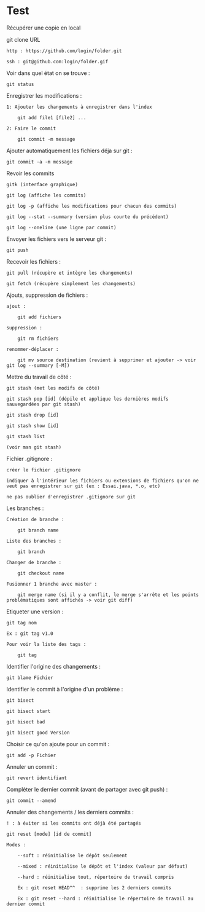# Test
Récupérer une copie en local

  git clone URL

    http : https://github.com/login/folder.git

    ssh : git@github.com:login/folder.gif


Voir dans quel état on se trouve :

	git status

Enregistrer les modifications :

	1: Ajouter les changements à enregistrer dans l'index

		git add file1 [file2] ...

	2: Faire le commit

		git commit -m message



Ajouter automatiquement les fichiers déja sur git :

	git commit -a -m message


Revoir les commits

	gitk (interface graphique)

	git log (affiche les commits)

	git log -p (affiche les modifications pour chacun des commits)

	git log --stat --summary (version plus courte du précédent)

	git log --oneline (une ligne par commit)


Envoyer les fichiers vers le serveur git :

	git push

Recevoir les fichiers :

	git pull (récupère et intègre les changements)

	git fetch (récupère simplement les changements)

Ajouts, suppression de fichiers :

	ajout : 

		git add fichiers
	
	suppression :

		git rm fichiers

	renommer-déplacer :
	
		git mv source destination (revient à supprimer et ajouter -> voir git log --summary [-M])

Mettre du travail de côté :

	git stash (met les modifs de côté)

	git stash pop [id] (dépile et applique les dernières modifs sauvegardées par git stash)

	git stash drop [id]

	git stash show [id]

	git stash list

	(voir man git stash)

Fichier .gitignore :

	créer le fichier .gitignore

	indiquer à l'intérieur les fichiers ou extensions de fichiers qu'on ne veut pas enregistrer sur git (ex : Essai.java, *.o, etc)

	ne pas oublier d'enregistrer .gitignore sur git

Les branches :

	Création de branche :

		git branch name

	Liste des branches :

		git branch

	Changer de branche :
		
		git checkout name

	Fusionner 1 branche avec master :
		
		git merge name (si il y a conflit, le merge s'arrête et les points problématiques sont affichés -> voir git diff)

Etiqueter une version :

	git tag nom
	
	Ex : git tag v1.0

	Pour voir la liste des tags :
		
		git tag

Identifier l'origine des changements :

	git blame Fichier

Identifier le commit à l'origine d'un problème :

	git bisect
	
	git bisect start

	git bisect bad

	git bisect good Version

Choisir ce qu'on ajoute pour un commit :

	git add -p Fichier

Annuler un commit :

	git revert identifiant

Compléter le dernier commit (avant de partager avec git push) :

	git commit --amend

Annuler des changements / les derniers commits :

	! : à éviter si les commits ont déjà été partagés

	git reset [mode] [id de commit]

	Modes :

		--soft : réinitialise le dépôt seulement

		--mixed : réinitialise le dépôt et l'index (valeur par défaut)

		--hard : réinitialise tout, répertoire de travail compris

		Ex : git reset HEAD^^  : supprime les 2 derniers commits

		Ex : git reset --hard : réinitialise le répertoire de travail au dernier commit


